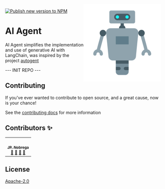 <img src="ai-agent.png" align="right" width="250" />

[![Publish new version to NPM](https://github.com/dev-jpnobrega/ai-agent/actions/workflows/npm-publish.yml/badge.svg)](https://github.com/dev-jpnobrega/ai-agent/actions/workflows/npm-publish.yml)

# AI Agent

AI Agent simplifies the implementation and use of generative AI with LangChain, was inspired by the project [autogent](https://github.com/microsoft/autogen)

--- INIT REPO ---

## Contributing

If you've ever wanted to contribute to open source, and a great cause, now is your chance!

See the [contributing docs](CONTRIBUTING.md) for more information

## Contributors ✨

<!-- ALL-CONTRIBUTORS-LIST:START - Do not remove or modify this section -->
<!-- prettier-ignore-start -->
<!-- markdownlint-disable -->

<table>
  <tr>
    <td align="center"><a href="https://github.com/dev-jpnobrega"><img src="https://avatars1.githubusercontent.com/u/28389807?s=400&u=2c152fc946efc96badce0cfc743ebcb2585b4b3f&v=4" width="100px;" alt=""/><br /><sub><b>JP. Nobrega</b></sub></a><br /><a href="https://github.com/dev-jpnobrega/api-rest/issues" title="Answering Questions">💬</a> <a href="https://github.com/dev-jpnobrega/api-rest/master#how-do-i-use" title="Documentation">📖</a> <a href="https://github.com/dev-jpnobrega/api-rest/pulls" title="Reviewed Pull Requests">👀</a> <a href="#talk-kentcdodds" title="Talks">📢</a></td>
  </tr>
</table>

<!-- markdownlint-enable -->
<!-- prettier-ignore-end -->
<!-- ALL-CONTRIBUTORS-LIST:END -->

## License
[Apache-2.0](LICENSE)


